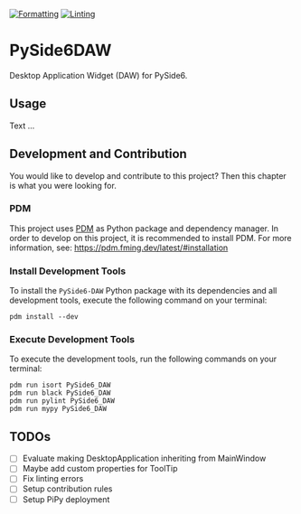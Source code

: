 [![Formatting](https://github.com/maerkl24/PySide6-DAW/actions/workflows/formatting.yml/badge.svg)](https://github.com/maerkl24/PySide6-DAW/actions/workflows/formatting.yml)
[![Linting](https://github.com/maerkl24/PySide6-DAW/actions/workflows/linting.yml/badge.svg)](https://github.com/maerkl24/PySide6-DAW/actions/workflows/linting.yml)

# PySide6DAW

Desktop Application Widget (DAW) for PySide6.

## Usage

Text ...

## Development and Contribution

You would like to develop and contribute to this project? Then this chapter is what you were looking for.

### PDM

This project uses [PDM](https://pdm.fming.dev) as Python package and dependency manager. In order to develop on this
project, it is recommended to install PDM. For more information, see: <https://pdm.fming.dev/latest/#installation>

### Install Development Tools

To install the ``PySide6-DAW`` Python package with its dependencies and all development tools, execute the following
command on your terminal:

```shell
pdm install --dev
```

### Execute Development Tools

To execute the development tools, run the following commands on your terminal:

```shell
pdm run isort PySide6_DAW
pdm run black PySide6_DAW
pdm run pylint PySide6_DAW
pdm run mypy PySide6_DAW
```

## TODOs

- [ ] Evaluate making DesktopApplication inheriting from MainWindow
- [ ] Maybe add custom properties for ToolTip
- [ ] Fix linting errors
- [ ] Setup contribution rules
- [ ] Setup PiPy deployment
